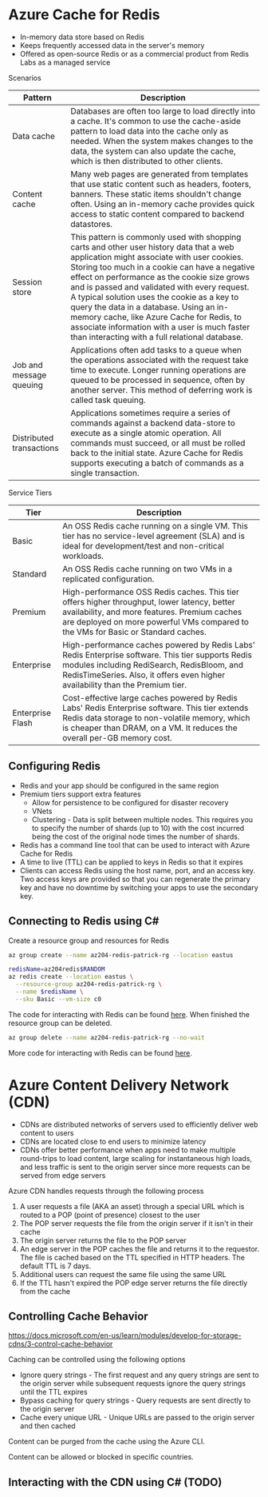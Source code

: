# Azure Cache for Redis
- In-memory data store based on Redis
- Keeps frequently accessed data in the server's memory
- Offered as open-source Redis or as a commercial product from Redis Labs as a managed service

Scenarios

| Pattern                  | Description                                                                                                                                                                                                                                                                                                                                                                                                                                                                                                                      |
| ------------------------ | -------------------------------------------------------------------------------------------------------------------------------------------------------------------------------------------------------------------------------------------------------------------------------------------------------------------------------------------------------------------------------------------------------------------------------------------------------------------------------------------------------------------------------- |
| Data cache               | Databases are often too large to load directly into a cache. It's common to use the cache-aside pattern to load data into the cache only as needed. When the system makes changes to the data, the system can also update the cache, which is then distributed to other clients.                                                                                                                                                                                                                                                 |
| Content cache            | Many web pages are generated from templates that use static content such as headers, footers, banners. These static items shouldn't change often. Using an in-memory cache provides quick access to static content compared to backend datastores.                                                                                                                                                                                                                                                                               |
| Session store            | This pattern is commonly used with shopping carts and other user history data that a web application might associate with user cookies. Storing too much in a cookie can have a negative effect on performance as the cookie size grows and is passed and validated with every request. A typical solution uses the cookie as a key to query the data in a database. Using an in-memory cache, like Azure Cache for Redis, to associate information with a user is much faster than interacting with a full relational database. |
| Job and message queuing  | Applications often add tasks to a queue when the operations associated with the request take time to execute. Longer running operations are queued to be processed in sequence, often by another server. This method of deferring work is called task queuing.                                                                                                                                                                                                                                                                   |
| Distributed transactions | Applications sometimes require a series of commands against a backend data-store to execute as a single atomic operation. All commands must succeed, or all must be rolled back to the initial state. Azure Cache for Redis supports executing a batch of commands as a single transaction.                                                                                                                                                                                                                                      |

Service Tiers

| Tier             | Description                                                                                                                                                                                                                       |
| ---------------- | --------------------------------------------------------------------------------------------------------------------------------------------------------------------------------------------------------------------------------- |
| Basic            | An OSS Redis cache running on a single VM. This tier has no service-level agreement (SLA) and is ideal for development/test and non-critical workloads.                                                                           |
| Standard         | An OSS Redis cache running on two VMs in a replicated configuration.                                                                                                                                                              |
| Premium          | High-performance OSS Redis caches. This tier offers higher throughput, lower latency, better availability, and more features. Premium caches are deployed on more powerful VMs compared to the VMs for Basic or Standard caches.  |
| Enterprise       | High-performance caches powered by Redis Labs' Redis Enterprise software. This tier supports Redis modules including RediSearch, RedisBloom, and RedisTimeSeries. Also, it offers even higher availability than the Premium tier. |
| Enterprise Flash | Cost-effective large caches powered by Redis Labs' Redis Enterprise software. This tier extends Redis data storage to non-volatile memory, which is cheaper than DRAM, on a VM. It reduces the overall per-GB memory cost.        |


## Configuring Redis
- Redis and your app should be configured in the same region
- Premium tiers support extra features
  - Allow for persistence to be configured for disaster recovery
  - VNets
  - Clustering - Data is split between multiple nodes. This requires you to specify the number of shards (up to 10) with the cost incurred being the cost of the original node times the number of shards.
- Redis has a command line tool that can be used to interact with Azure Cache for Redis
- A time to live (TTL) can be applied to keys in Redis so that it expires
- Clients can access Redis using the host name, port, and an access key. Two access keys are provided so that you can regenerate the primary key and have no downtime by switching your apps to use the secondary key.

## Connecting to Redis using C#
Create a resource group and resources for Redis
``` bash
az group create --name az204-redis-patrick-rg --location eastus

redisName=az204redis$RANDOM
az redis create --location eastus \
  --resource-group az204-redis-patrick-rg \
  --name $redisName \
  --sku Basic --vm-size c0
```
The code for interacting with Redis can be found [here](Code/Azure%20Redis/). When finished the resource group can be deleted.
``` bash
az group delete --name az204-redis-patrick-rg --no-wait
```

More code for interacting with Redis can be found [here](Code/Azure%20App%20Service/).

# Azure Content Delivery Network (CDN)
- CDNs are distributed networks of servers used to efficiently deliver web content to users
- CDNs are located close to end users to minimize latency
- CDNs offer better performance when apps need to make multiple round-trips to load content, large scaling for instantaneous high loads, and less traffic is sent to the origin server since more requests can be served from edge servers

Azure CDN handles requests through the following process
1. A user requests a file (AKA an asset) through a special URL which is routed to a POP (point of presence) closest to the user
2. The POP server requests the file from the origin server if it isn't in their cache
3. The origin server returns the file to the POP server
4. An edge server in the POP caches the file and returns it to the requestor. The file is cached based on the TTL specified in HTTP headers. The default TTL is 7 days.
5. Additional users can request the same file using the same URL
6. If the TTL hasn't expired the POP edge server returns the file directly from the cache

## Controlling Cache Behavior
https://docs.microsoft.com/en-us/learn/modules/develop-for-storage-cdns/3-control-cache-behavior

Caching can be controlled using the following options
- Ignore query strings - The first request and any query strings are sent to the origin server while subsequent requests ignore the query strings until the TTL expires
- Bypass caching for query strings - Query requests are sent directly to the origin server
- Cache every unique URL - Unique URLs are passed to the origin server and then cached

Content can be purged from the cache using the Azure CLI.

Content can be allowed or blocked in specific countries.

## Interacting with the CDN using C# (TODO)